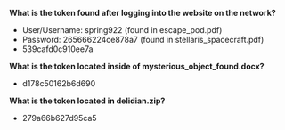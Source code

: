 **What is the token found after logging into the website on the network?**
 - User/Username: spring922 (found in escape_pod.pdf)
 - Password: 265666224ce878a7 (found in stellaris_spacecraft.pdf)
 - 539cafd0c910ee7a

**What is the token located inside of mysterious_object_found.docx?**
 - d178c50162b6d690

**What is the token located in delidian.zip?**
 - 279a66b627d95ca5
